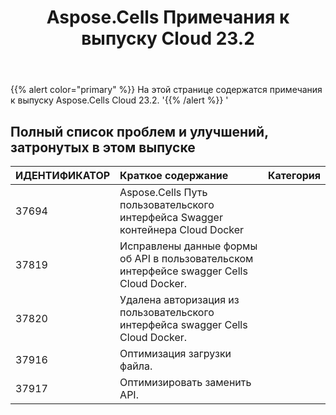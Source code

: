 ﻿---
title: Aspose.Cells Примечания к выпуску Cloud 23.2
second_title: Aspose.Cells Cloud Documen
type: docs
url: /ru/aspose-cells-cloud-23-2-release-notes/
description: Aspose.Cells Облако поддерживает Excel для создания, преобразования, слияния, разделения, защиты, операций с внутренними объектами и т. д.
weight: 20
---
{{% alert color="primary" %}} 
На этой странице содержатся примечания к выпуску Aspose.Cells Cloud 23.2.
'{{% /alert %}} '
## **Полный список проблем и улучшений, затронутых в этом выпуске**

|**ИДЕНТИФИКАТОР**|**Краткое содержание**|**Категория**|
|:- |:- |:- |
|37694 | Aspose.Cells Путь пользовательского интерфейса Swagger контейнера Cloud Docker|
|37819 | Исправлены данные формы об API в пользовательском интерфейсе swagger Cells Cloud Docker.|
|37820 | Удалена авторизация из пользовательского интерфейса swagger Cells Cloud Docker.|
|37916 | Оптимизация загрузки файла.|
|37917 | Оптимизировать заменить API.|
